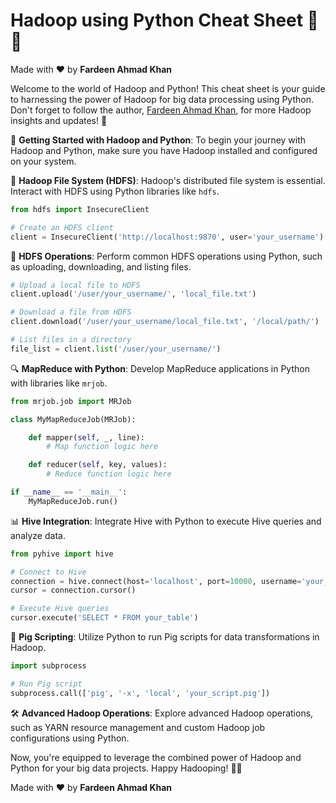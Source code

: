 # Hadoop using Python Cheat Sheet 🐘🐍

Made with :heart: by **Fardeen Ahmad Khan**

Welcome to the world of Hadoop and Python! This cheat sheet is your guide to harnessing the power of Hadoop for big data processing using Python. Don't forget to follow the author, [Fardeen Ahmad Khan](https://github.com/I-Fardeen), for more Hadoop insights and updates! 🙌

🚀 **Getting Started with Hadoop and Python**:
To begin your journey with Hadoop and Python, make sure you have Hadoop installed and configured on your system.

💼 **Hadoop File System (HDFS)**:
Hadoop's distributed file system is essential. Interact with HDFS using Python libraries like `hdfs`.

```python
from hdfs import InsecureClient

# Create an HDFS client
client = InsecureClient('http://localhost:9870', user='your_username')
```

📁 **HDFS Operations**:
Perform common HDFS operations using Python, such as uploading, downloading, and listing files.

```python
# Upload a local file to HDFS
client.upload('/user/your_username/', 'local_file.txt')

# Download a file from HDFS
client.download('/user/your_username/local_file.txt', '/local/path/')

# List files in a directory
file_list = client.list('/user/your_username/')
```

🔍 **MapReduce with Python**:
Develop MapReduce applications in Python with libraries like `mrjob`.

```python
from mrjob.job import MRJob

class MyMapReduceJob(MRJob):

    def mapper(self, _, line):
        # Map function logic here

    def reducer(self, key, values):
        # Reduce function logic here

if __name__ == '__main__':
    MyMapReduceJob.run()
```

📊 **Hive Integration**:
Integrate Hive with Python to execute Hive queries and analyze data.

```python
from pyhive import hive

# Connect to Hive
connection = hive.connect(host='localhost', port=10000, username='your_username')
cursor = connection.cursor()

# Execute Hive queries
cursor.execute('SELECT * FROM your_table')
```

🔗 **Pig Scripting**:
Utilize Python to run Pig scripts for data transformations in Hadoop.

```python
import subprocess

# Run Pig script
subprocess.call(['pig', '-x', 'local', 'your_script.pig'])
```

🛠️ **Advanced Hadoop Operations**:
Explore advanced Hadoop operations, such as YARN resource management and custom Hadoop job configurations using Python.

Now, you're equipped to leverage the combined power of Hadoop and Python for your big data projects. Happy Hadooping! 🐘🐍

Made with :heart: by **Fardeen Ahmad Khan**
